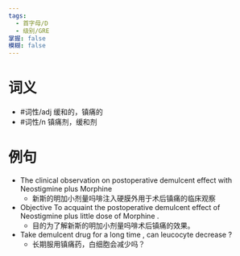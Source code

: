 ```yaml
---
tags:
  - 首字母/D
  - 级别/GRE
掌握: false
模糊: false
---
```

# 词义
- #词性/adj  缓和的，镇痛的
- #词性/n  镇痛剂，缓和剂
# 例句
- The clinical observation on postoperative demulcent effect with Neostigmine plus Morphine
	- 新斯的明加小剂量吗啡注入硬膜外用于术后镇痛的临床观察
- Objective To acquaint the postoperative demulcent effect of Neostigmine plus little dose of Morphine .
	- 目的为了解新斯的明加小剂量吗啡术后镇痛的效果。
- Take demulcent drug for a long time , can leucocyte decrease ?
	- 长期服用镇痛药，白细胞会减少吗？
